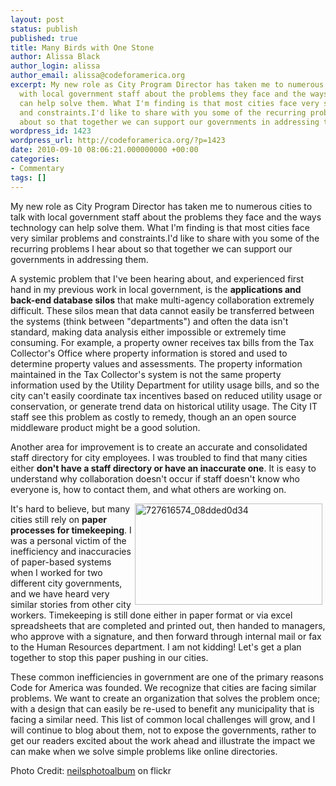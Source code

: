 ```yaml
---
layout: post
status: publish
published: true
title: Many Birds with One Stone
author: Alissa Black
author_login: alissa
author_email: alissa@codeforamerica.org
excerpt: My new role as City Program Director has taken me to numerous cities to talk
  with local government staff about the problems they face and the ways technology
  can help solve them. What I'm finding is that most cities face very similar problems
  and constraints.I'd like to share with you some of the recurring problems I hear
  about so that together we can support our governments in addressing them.
wordpress_id: 1423
wordpress_url: http://codeforamerica.org/?p=1423
date: 2010-09-10 08:06:21.000000000 +00:00
categories:
- Commentary
tags: []
---
```

My new role as City Program Director has taken me to numerous cities to talk with local government staff about the problems they face and the ways technology can help solve them. What I'm finding is that most cities face very similar problems and constraints.I'd like to share with you some of the recurring problems I hear about so that together we can support our governments in addressing them.

<!--more-->

A systemic problem that I've been hearing about, and experienced first hand in my previous work in local government, is the <strong>applications and back-end database silos</strong> that make multi-agency collaboration extremely difficult. These silos mean that data cannot easily be transferred between the systems (think between "departments") and often the data isn't standard, making data analysis either impossible or extremely time consuming. For example, a property owner receives tax bills from the Tax Collector's Office where property information is stored and used to determine property values and assessments. The property information maintained in the Tax Collector's system is not the same property information used by the Utility Department for utility usage bills, and so the city can't easily coordinate tax incentives based on reduced utility usage or conservation, or generate trend data on historical utility usage. The City IT staff see this problem as costly to remedy, though an an open source middleware product might be a good solution.



Another area for improvement is to create an accurate and consolidated staff directory for city employees. I was troubled to find that many cities either <strong>don't have a staff directory or have an inaccurate one</strong>. It is easy to understand why collaboration doesn't occur if staff doesn't know who everyone is, how to contact them, and what others are working on.



<img class="alignright size-medium wp-image-1442" title="727616574_08dded0d34" src="http://codeforamerica.org/wp-content/uploads/2010/09/727616574_08dded0d34-300x162.jpg" alt="727616574_08dded0d34" width="300" height="162" align="right" hspace="5" />It's hard to believe, but many cities still rely on <strong>paper processes for timekeeping</strong>. I was a personal victim of the inefficiency and inaccuracies of paper-based systems when I worked for two different city governments, and we have heard very similar stories from other city workers. Timekeeping is still done either in paper format or via excel spreadsheets that are completed and printed out, then handed to managers, who approve with a signature, and then forward through internal mail or fax to the Human Resources department. I am not kidding! Let's get a plan together to stop this paper pushing in our cities.



These common inefficiencies in government are one of the primary reasons Code for America was founded. We recognize that cities are facing similar problems. We want to create an organization that solves the problem once; with a design that can easily be re-used to benefit any municipality that is facing a similar need. This list of common local challenges will grow, and I will continue to blog about them, not to expose the governments, rather to get our readers excited about the work ahead and illustrate the impact we can make when we solve simple problems like online directories.



Photo Credit: <a href="http://www.flickr.com/photos/neilsphotoalbum/727616574/sizes/m/in/photostream/">neilsphotoalbum</a> on flickr
